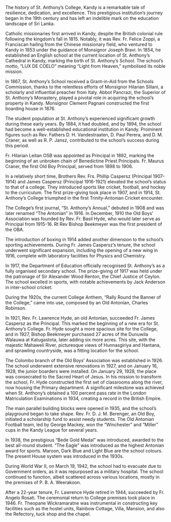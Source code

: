 The history of St. Anthony’s College, Kandy is a remarkable tale of resilience, dedication, and excellence. This prestigious institution’s journey began in the 19th century and has left an indelible mark on the education landscape of Sri Lanka.

Catholic missionaries first arrived in Kandy, despite the British colonial rule following the kingdom’s fall in 1815. Notably, it was Rev. Fr. Felice Zoppi, a Franciscan hailing from the Chinese missionary field, who ventured to Kandy in 1853 under the guidance of Monsignor Joseph Bravi. In 1854, he established an English school at the current location of St. Anthony’s Cathedral in Kandy, marking the birth of St. Anthony’s School. The school’s motto, “LUX DE COELO” meaning “Light from Heaven,” symbolised its noble mission.

In 1867, St. Anthony’s School received a Grant-in-Aid from the Schools Commission, thanks to the relentless efforts of Monsignor Hilarian Sillani, a scholarly and influential preacher from Italy. Abbot Pancrazi, the Superior of St. Anthony’s Monastery, played a pivotal role in acquiring the school’s property in Kandy. Monsignor Clement Pagnani constructed the first boarding house in 1876.

The student population at St. Anthony’s experienced significant growth during these early years. By 1884, it had doubled, and by 1894, the school had become a well-established educational institution in Kandy. Prominent figures such as Rev. Fathers D. H. Vandestraaten, D. Paul Perera, and D. M. Craner, as well as R. P. Jansz, contributed to the school’s success during this period.

Fr. Hilarian Leitan OSB was appointed as Principal in 1892, marking the beginning of an unbroken chain of Benedictine Priest Principals. Fr. Maurus Craner, the first Old Boy Principal, served from 1898 to 1906.

In a relatively short time, Brothers Rev. Frs. Phillip Caspersz (Principal 1907-1914) and James Caspersz (Principal 1916-1921) elevated the school’s status to that of a college. They introduced sports like cricket, football, and hockey to the curriculum. The first prize-giving took place in 1907, and in 1914, St. Anthony’s College triumphed in the first Trinity-Antonian Cricket encounter.

The College’s first journal, “St. Anthony’s Annual,” debuted in 1908 and was later renamed “The Antonian” in 1916. In December, 1910 the Old Boys’ Association was founded by Rev. Fr. Basil Hyde, who would later serve as Principal from 1915-16. Rt Rev Bishop Beekmeyer was the first president of the OBA.

The introduction of boxing in 1914 added another dimension to the school’s sporting achievements. During Fr. James Caspersz’s tenure, the school underwent significant expansion, including the opening of a new wing in 1916, complete with laboratory facilities for Physics and Chemistry.

In 1917, the Department of Education officially recognised St. Anthony’s as a fully organised secondary school. The prize-giving of 1917 was held under the patronage of Sir Alexander Wood Renton, the Chief Justice of Ceylon. The school excelled in sports, with notable achievements by Jack Anderson in inter-school cricket.

During the 1920s, the current College Anthem, “Rally Round the Banner of the College,” came into use, composed by an Old Antonian, Charles Robinson.

In 1921, Rev. Fr. Lawrence Hyde, an old Antonian, succeeded Fr. James Caspersz as the Principal. This marked the beginning of a new era for St. Anthony’s College. Fr. Hyde sought a more spacious site for the College, and in 1927, Bishop Beekmeyer purchased 27 acres of the Dunuwila Walauwa at Katugastota, later adding six more acres. This site, with the majestic Mahaweli River, picturesque views of Hunnasgiriya and Hantana, and sprawling countryside, was a fitting location for the school.

The Colombo branch of the Old Boys’ Association was established in 1926. The school underwent extensive renovations in 1927, and on January 16, 1928, the junior boarders were installed. On January 29, 1928, the place was consecrated to the Sacred Heart of Jesus. In his mission to transform the school, Fr. Hyde constructed the first set of classrooms along the river, now housing the Primary department. A significant milestone was achieved when St. Anthony’s obtained a 100 percent pass rate in the London Matriculation Examinations in 1934, creating a record in the British Empire.

The main parallel building blocks were opened in 1935, and the school’s playground began to take shape. Rev. Fr. D. J. M. Berenger, an Old Boy, initiated a scholarship fund to assist needy students. The Old Antonian Football team, led by George Mackey, won the “Winchester” and “Miller” cups in the Kandy League for several years.

In 1938, the prestigious “Bede Gold Medal” was introduced, awarded to the best all-round student. “The Eagle” was introduced as the highest Antonian award for sports. Maroon, Dark Blue and Light Blue are the school colours. The present House system was introduced in the 1930s.

During World War II, on March 19, 1942, the school had to evacuate due to Government orders, as it was repurposed as a military hospital. The school continued to function, albeit scattered across various locations, mostly in the premises of P. B. A. Weerakoon.

After a 22-year tenure, Fr. Lawrence Hyde retired in 1944, succeeded by Fr. Angelo Rosati. The ceremonial return to College premises took place in 1946. Fr. Theopane Wickramaratne was instrumental in constructing key facilities such as the hostel units, Rainbow Cottage, Villa, Mansion, and also the Refectory, tuck shop and the chapel.